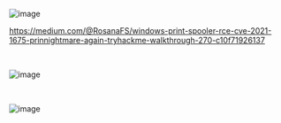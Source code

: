 ![image](https://github.com/user-attachments/assets/20e89095-0f3f-4c39-8f18-8a73976518e9)



https://medium.com/@RosanaFS/windows-print-spooler-rce-cve-2021-1675-prinnightmare-again-tryhackme-walkthrough-270-c10f71926137

<br>

![image](https://github.com/user-attachments/assets/285afefc-a1d9-4f89-bef8-96559e8ecab0)

<br>


![image](https://github.com/user-attachments/assets/cf28bca4-e9b3-4b37-9a8f-22fbc2b0a973)



